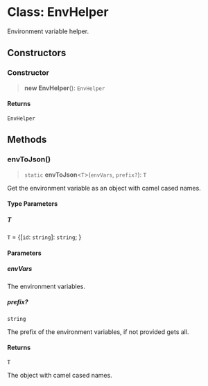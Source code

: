 # Class: EnvHelper

Environment variable helper.

## Constructors

### Constructor

> **new EnvHelper**(): `EnvHelper`

#### Returns

`EnvHelper`

## Methods

### envToJson()

> `static` **envToJson**\<`T`\>(`envVars`, `prefix?`): `T`

Get the environment variable as an object with camel cased names.

#### Type Parameters

##### T

`T` = \{[`id`: `string`]: `string`; \}

#### Parameters

##### envVars

The environment variables.

##### prefix?

`string`

The prefix of the environment variables, if not provided gets all.

#### Returns

`T`

The object with camel cased names.
